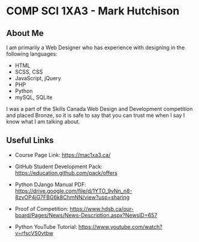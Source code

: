 # COMP SCI 1XA3 - Mark Hutchison

## About Me

I am primarily a Web Designer who has experience with designing in the following languages:

- HTML
- SCSS, CSS
- JavaScript, jQuery
- PHP
- Python
- mySQL, SQLite

I was a part of the Skills Canada Web Design and Development competition and placed Bronze, so it is safe to say that you can trust me when I say I know what I am talking about.

## Useful Links

- Course Page Link: <https://mac1xa3.ca/>

- GitHub Student Development Pack: <https://education.github.com/pack/offers>

- Python DJango Manual PDF: <https://drive.google.com/file/d/1YTO_9vNn_n8-8zvOP4jG7FBG6k8ChmNN/view?usp=sharing>

- Proof of Competition: <https://www.hdsb.ca/our-board/Pages/News/News-Description.aspx?NewsID=657>

- Python YouTube Tutorial: <https://www.youtube.com/watch?v=rfscVS0vtbw>
